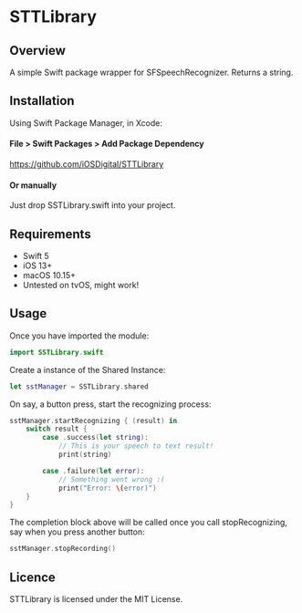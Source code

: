 # STTLibrary

## Overview
A simple Swift package wrapper for SFSpeechRecognizer. Returns a string.

## Installation
Using Swift Package Manager, in Xcode:

#### File > Swift Packages > Add Package Dependency
https://github.com/iOSDigital/STTLibrary

#### Or manually
Just drop SSTLibrary.swift into your project.

## Requirements
* Swift 5
* iOS 13+
* macOS 10.15+
* Untested on tvOS, might work!

## Usage
Once you have imported the module:

```swift
import SSTLibrary.swift
```

Create a instance of the Shared Instance:

```swift
let sstManager = SSTLibrary.shared
```

On say, a button press, start the recognizing process:

```swift
sstManager.startRecognizing { (result) in
	switch result {
		case .success(let string):
			// This is your speech to text result!
			print(string)

		case .failure(let error):
			// Something went wrong :(
			print("Error: \(error)")
	}
}
```

The completion block above will be called once you call stopRecognizing, say when you press another button:

```swift
sstManager.stopRecording()
```

## Licence
STTLibrary is licensed under the MIT License.
